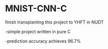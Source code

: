 # MNIST-CNN-C
finish transplanting this project to YHFT in NUDT

-simple project written in pure C

-prediction accuracy achieves 96.7%
